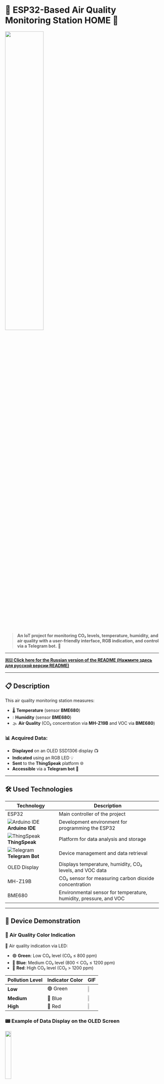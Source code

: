 # 🌿 ESP32-Based Air Quality Monitoring Station HOME 🌿

<img src="https://github.com/user-attachments/assets/b73504b6-6a63-4535-9e27-ee8864384fa2" width="50%">


> **An IoT project for monitoring CO₂ levels, temperature, humidity, and air quality with a user-friendly interface, RGB indication, and control via a Telegram bot.** 🎉

---

**[🇷🇺 Click here for the Russian version of the README (Нажмите здесь для русской версии README)](readmeru.md)**

---

## 📋 Description

This air quality monitoring station measures:

- 🌡️ **Temperature** (sensor **BME680**)
- 💧 **Humidity** (sensor **BME680**)
- 🌫️ **Air Quality** (CO₂ concentration via **MH-Z19B** and VOC via **BME680**)

### 📊 Acquired Data:

- **Displayed** on an OLED SSD1306 display 📺
- **Indicated** using an RGB LED 💡
- **Sent** to the **ThingSpeak** platform 🌐
- **Accessible** via a **Telegram bot** 🤖

---

## 🛠 Used Technologies

| Technology            | Description                                                      |
|-----------------------|------------------------------------------------------------------|
| ESP32                 | Main controller of the project                                   |
| ![Arduino IDE](https://img.icons8.com/color/48/000000/arduino.png) **Arduino IDE** | Development environment for programming the ESP32      |
| ![ThingSpeak](https://img.icons8.com/color/48/000000/api.png) **ThingSpeak** | Platform for data analysis and storage                 |
| ![Telegram](https://img.icons8.com/color/48/000000/telegram-app.png) **Telegram Bot** | Device management and data retrieval                  |
| OLED Display          | Displays temperature, humidity, CO₂ levels, and VOC data         |
| MH-Z19B               | CO₂ sensor for measuring carbon dioxide concentration             |
| BME680                | Environmental sensor for temperature, humidity, pressure, and VOC |

---

## 🎥 Device Demonstration

### 🚦 Air Quality Color Indication

🌈 Air quality indication via LED:

- 🟢 **Green**: Low CO₂ level (CO₂ ≤ 800 ppm)
- 🔵 **Blue**: Medium CO₂ level (800 < CO₂ ≤ 1200 ppm)
- 🔴 **Red**: High CO₂ level (CO₂ > 1200 ppm)

| Pollution Level | Indicator Color  | GIF                                                                 |
|-----------------|------------------|---------------------------------------------------------------------|
| **Low**         | 🟢 Green         | <img src="https://github.com/user-attachments/assets/5db60e05-f30b-453e-adcc-25c48f4fce59" width="33%"> |
| **Medium**      | 🔵 Blue          | <img src="https://github.com/user-attachments/assets/6d33839c-0082-4a2e-b6f4-b180ba2322fd" width="33%"> |
| **High**        | 🔴 Red           | <img src="https://github.com/user-attachments/assets/316a3ae8-afe6-4889-a398-91eec88e01a7" width="33%"> |

### 📟 Example of Data Display on the OLED Screen

<img src="https://github.com/user-attachments/assets/faeafdb1-6e40-489e-a47f-1c8100d05fae" width="20%">

---

## ⚙️ Components

- 🪣 **ESP32 DevKit**
- 🔴 **MH-Z19B** CO₂ sensor
- 🌡️ **BME680** temperature, humidity, pressure, and VOC sensor
- 📺 **OLED SSD1306 display**
- 💡 **RGB LED**
- 🔗 Resistors, wires, and other components

---

## 🚀 Installation and Setup

### 1. Hardware Preparation

Assemble the circuit according to the provided schematics. Ensure all connections are secure.

### 2. Software Preparation

- Clone the repository:

  ```bash
  git clone https://github.com/CyberScopeToday/ESP32-AirQuality-Station-Home.git
  ```

- Install **Arduino IDE** and the necessary libraries (see below).

### 3. Configuration Setup

#### Installing Libraries

Ensure the following libraries are installed in the Arduino IDE:

- `WiFi.h`  
- `Wire.h`  
- `Adafruit GFX Library`  
- `Adafruit SSD1306`  
- `Adafruit BME680 Library`  
- `MHZ19`  
- `HTTPClient`  
- `UniversalTelegramBot`  
- `ArduinoJson`  
- `Preferences`

You can install these libraries via the Arduino Library Manager (`Sketch` -> `Include Library` -> `Manage Libraries...`).

#### Configuring `config.h`

Create a file named **`config.h`** in your project directory with the following content:

```cpp
#ifndef CONFIG_H
#define CONFIG_H

// Конфигурация Wi-Fi
#define WIFI_SSID "your_wifi_ssid"          // Замените на ваш SSID Wi-Fi
#define WIFI_PASSWORD "your_wifi_password"  // Замените на ваш пароль Wi-Fi

// Конфигурация ThingSpeak
#define THINGSPEAK_API_KEY "your_api_key"   // Замените на ваш API ключ ThingSpeak

// Конфигурация Telegram-бота
#define TELEGRAM_TOKEN "your_bot_token"     // Замените на токен вашего Telegram-бота
#define TELEGRAM_CHAT_ID "your_chat_id"     // Замените на ваш Telegram chat ID

// Пороги CO₂ для индикации RGB-светодиода
#define CO2_LOW_THRESHOLD 800              // Зеленый: CO₂ ≤ 800 ppm
#define CO2_MEDIUM_THRESHOLD 1200          // Синий: 800 < CO₂ ≤ 1200 ppm

#endif
```

### 4. Uploading the Sketch

1. **Откройте Arduino IDE** и загрузите файл `main.ino`.
2. **Выберите правильную плату и COM-порт:**
   - `Инструменты` > `Плата` > выберите вашу модель ESP32 (например, **"ESP32 Dev Module"**).
   - `Инструменты` > `Порт` > выберите соответствующий COM-порт.
3. **Загрузите скетч** на устройство, нажав кнопку **"Загрузить"** (стрелка вправо).

---

## 📱 Telegram Bot Commands

| Команда                        | Описание                                                                 |
|--------------------------------|-------------------------------------------------------------------------|
| `/start`                       | Приветственное сообщение и помощь                                       |
| `/status`                      | Получение текущих данных с устройства                                   |
| `/setapikey <api_key>`         | Установка нового API ключа для ThingSpeak                               |
| `/setinterval <секунды>`       | Установка интервала отправки данных (минимум 300 секунд)                |
| `/setthreshold <низкий> <средний>` | Установка пороговых значений CO₂                                |
| `/getsettings`                 | Просмотр текущих настроек                                               |
| `/toggledebug`                 | Включение/выключение отладочной информации на OLED-дисплее              |

---

## 📸 Device Photos

<img src="https://github.com/user-attachments/assets/1c6346f7-507c-4254-9419-6f46fdc3cfb8" width="40%">

---

## 📈 Data Visualization on ThingSpeak

All data collected by the ESP32 Air Quality Monitoring Station is sent to **ThingSpeak**, a cloud-based platform for IoT data visualization and analysis.

### 🌟 Live Dashboard Example

Explore a real-time example of air quality data visualization on ThingSpeak:  
**[ThingSpeak Channel - Air Quality Monitor](https://thingspeak.mathworks.com/channels/991348)**

### 📊 Charts Available:

- 🌡️ **Temperature**: Visualize ambient temperature from **BME680** sensor.
- 💧 **Humidity**: Monitor real-time humidity levels measured by the **BME680** sensor.
- 💨 **CO₂ Concentration**: Track CO₂ levels with data from **MH-Z19B**.
- 🌫️ **VOC**: Monitor Volatile Organic Compounds with **BME680**.

---

### 🔗 How to Access

1. Open the **[ThingSpeak Channel](https://thingspeak.mathworks.com/channels/991348)**.
2. Use the **charts** to view real-time air quality data updated every 5 minutes.
3. Analyze trends, download datasets, or integrate the data into your own applications using ThingSpeak's API.

---

## 📄 License

This project is licensed under the **MIT** License. See [LICENSE](LICENSE) for details.

---

## 🎯 Useful Links

- 📕 [ESP32 Documentation](https://www.espressif.com/en/products/socs/esp32/resources)
- 🌐 [ThingSpeak API](https://thingspeak.com)
- 🤖 [Creating a Telegram Bot](https://core.telegram.org/bots)

---

# 🇷🇺 Русская версия README

You can find the Russian version of this README [here](readmeru.md).

---
